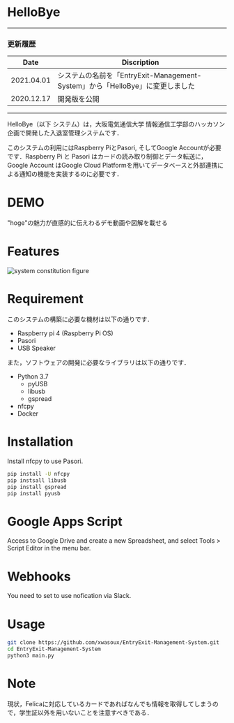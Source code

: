 # HelloBye
----
### 更新履歴
Date|Discription
--|--
2021.04.01|システムの名前を「EntryExit-Management-System」から「HelloBye」に変更しました
2020.12.17|開発版を公開

----

HelloBye（以下 システム）は，大阪電気通信大学 情報通信工学部のハッカソン企画で開発した入退室管理システムです．

このシステムの利用にはRaspberry PiとPasori, そしてGoogle Accountが必要です．Raspberry Pi と Pasori はカードの読み取り制御とデータ転送に，Google Account はGoogle Cloud Platformを用いてデータベースと外部連携による通知の機能を実装するのに必要です．
 
# DEMO
 
"hoge"の魅力が直感的に伝えわるデモ動画や図解を載せる
 
# Features
![system constitution figure](https://github.com/xwasoux/image/blob/master/EEMS/systemConstitutionFigure.png)

 
# Requirement

このシステムの構築に必要な機材は以下の通りです．
+ Raspberry pi 4 (Raspberry Pi OS)
+ Pasori
+ USB Speaker


また，ソフトウェアの開発に必要なライブラリは以下の通りです．

* Python 3.7 
  * pyUSB
  * libusb
  * gspread
* nfcpy
* Docker

 
# Installation
 
Install nfcpy to use Pasori.
 
```bash
pip install -U nfcpy
pip instsall libusb
pip install gspread
pip install pyusb
```

# Google Apps Script
Access to Google Drive and create a new Spreadsheet, and select Tools > Script Editor in the menu bar.

# Webhooks
You need to set to use nofication via Slack.
 
# Usage
 
```bash
git clone https://github.com/xwasoux/EntryExit-Management-System.git
cd EntryExit-Management-System
python3 main.py
```
 
# Note
 
現状，Felicaに対応しているカードであればなんでも情報を取得してしまうので，学生証以外を用いないことを注意すべきである．
